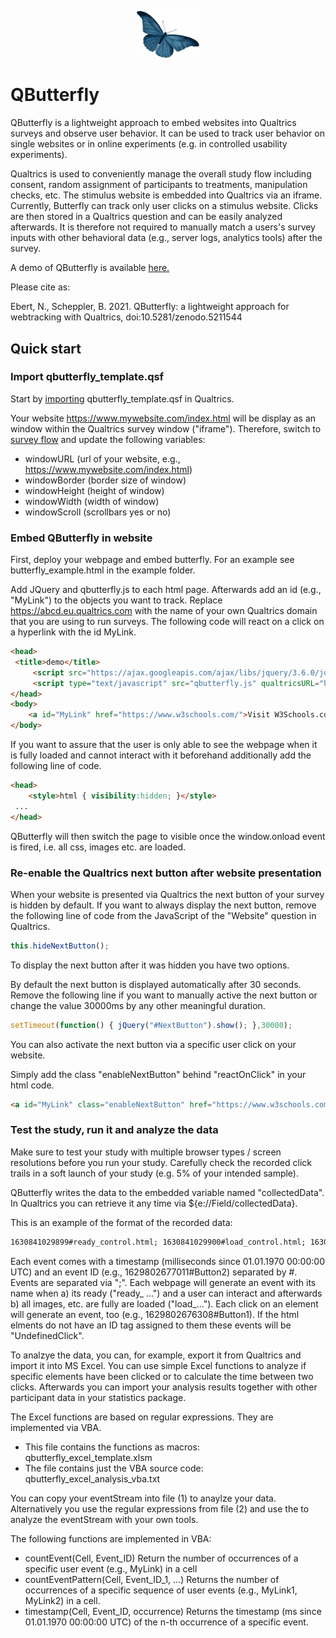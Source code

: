 <p align="center">
    <img src="resources/blue_butterfly.png" alt="Butterfly" width="100px" />
</p>

# QButterfly
QButterfly is a lightweight approach to embed websites into Qualtrics surveys and observe user behavior. It can be used to track user behavior on single websites or in online experiments (e.g. in controlled usability experiments). 

Qualtrics is used to conveniently manage the overall study flow including consent, random assignment of participants to treatments, manipulation checks, etc. The stimulus website is embedded into Qualtrics via an iframe. Currently, Butterfly can track only user clicks on a stimulus website. Clicks are then stored in a Qualtrics question and can be easily analyzed afterwards. It is therefore not required to manually match a users's survey inputs with other behavioral data (e.g., server logs, analytics tools) after the survey.

A demo of QButterfly is available [here.](https://immzhaw.eu.qualtrics.com/jfe/form/SV_887kj9vYpIqnBfU) 

Please cite as:

Ebert, N., Scheppler, B. 2021. QButterfly: a lightweight approach for webtracking with Qualtrics, doi:10.5281/zenodo.5211544

## Quick start

### Import qbutterfly_template.qsf

Start by [importing](https://www.qualtrics.com/support/survey-platform/survey-module/survey-tools/import-and-export-surveys/) qbutterfly_template.qsf in Qualtrics. 

Your website https://www.mywebsite.com/index.html will be display as an window within the Qualtrics survey window ("iframe"). Therefore, switch to [survey flow](https://www.qualtrics.com/support/survey-platform/survey-module/survey-flow/survey-flow-overview/) and update the following variables:
- windowURL (url of your website, e.g., https://www.mywebsite.com/index.html)
- windowBorder (border size of window)
- windowHeight (height of window)
- windowWidth (width of window)
- windowScroll (scrollbars yes or no)

### Embed QButterfly in website

First, deploy your webpage and embed butterfly. For an example see butterfly_example.html in the example folder.

Add JQuery and qbutterfly.js to each html page. Afterwards add an id (e.g., "MyLink") to the objects you want to track. Replace https://abcd.eu.qualtrics.com with the name of your own Qualtrics domain that you are using to run surveys. The following code will react on a click on a hyperlink with the id MyLink. 

```html
<head>
 <title>demo</title>
     <script src="https://ajax.googleapis.com/ajax/libs/jquery/3.6.0/jquery.min.js"></script>
     <script type="text/javascript" src="qbutterfly.js" qualtricsURL="https://abcd.eu.qualtrics.com"></script>    
</head>
<body>
    <a id="MyLink" href="https://www.w3schools.com/">Visit W3Schools.com!</a>
</body>
```
If you want to assure that the user is only able to see the webpage when it is fully loaded and cannot interact with it beforehand additionally add the following line of code.

```html
<head>
    <style>html { visibility:hidden; }</style>
 ...
</head>
```
QButterfly will then switch the page to visible once the window.onload event is fired, i.e. all css, images etc. are loaded.

### Re-enable the Qualtrics next button after website presentation

When your website is presented via Qualtrics the next button of your survey is hidden by default. If you want to always display the next button, remove the following line of code from the JavaScript of the "Website" question in Qualtrics.

```javascript
this.hideNextButton();
```

To display the next button after it was hidden you have two options.

By default the next button is displayed automatically after 30 seconds. Remove the following line if you want to manually active the next button or change the value 30000ms by any other meaningful duration.

```javascript
setTimeout(function() { jQuery("#NextButton").show(); },30000);
```

You can also activate the next button via a specific user click on your website.

Simply add the class "enableNextButton" behind "reactOnClick" in your html code.

```html
<a id="MyLink" class="enableNextButton" href="https://www.w3schools.com/">Visit W3Schools.com!</a>
```

### Test the study, run it and analyze the data

Make sure to test your study with multiple browser types / screen resolutions before you run your study. Carefully check the recorded click trails in a soft launch of your study (e.g. 5% of your intended sample). 

QButterfly writes the data to the embedded variable named "collectedData". In Qualtrics you can retrieve it any time via ${e://Field/collectedData}. 

This is an example of the format of the recorded data:

```html
1630841029899#ready_control.html; 1630841029900#load_control.html; 1630841031050#Button1; 1630841031978#Checkbox1; 1630841033034#Button2; 1630841033870#UndefinedClick;
```

Each event comes with a timestamp (milliseconds since 01.01.1970 00:00:00 UTC) and an event ID (e.g., 1629802677011#Button2) separated by #. Events are separated via ";". Each webpage will generate an event with its name when a) its ready ("ready_ ...") and a user can interact and afterwards b) all images, etc. are fully are loaded ("load_..."). Each click on an element will generate an event, too (e.g., 1629802676308#Button1). If the html elments do not have an ID tag assigned to them these events will be "UndefinedClick".

To analzye the data, you can, for example, export it from Qualtrics and import it into MS Excel. You can use simple Excel functions to analyze if specific elements have been clicked or to calculate the time between two clicks. Afterwards you can import your analysis results together with other participant data in your statistics package.

The Excel functions are based on regular expressions. They are implemented via VBA.
- This file contains the functions as macros: qbutterfly_excel_template.xlsm 
- The file contains just the VBA source code: qbutterfly_excel_analysis_vba.txt 

You can copy your eventStream into file (1) to anaylze your data. Alternatively you use the regular expressions from file (2) and use the to analyze the eventStream with your own tools.

The following functions are implemented in VBA:
- countEvent(Cell, Event_ID)	Return the number of occurrences of a specific user event (e.g., MyLink) in a cell
- countEventPattern(Cell, Event_ID_1, …)	Returns the number of occurrences of a specific sequence of user events (e.g., MyLink1, MyLink2) in a cell.
- timestamp(Cell, Event_ID, occurrence)	Returns the timestamp (ms since 01.01.1970 00:00:00 UTC) of the n-th occurrence of a specific event. 

